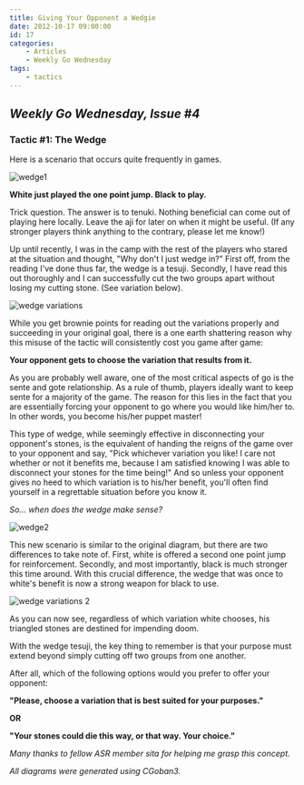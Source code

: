 ```yaml
---
title: Giving Your Opponent a Wedgie
date: 2012-10-17 09:00:00
id: 17
categories:
	- Articles
	- Weekly Go Wednesday
tags:
	- tactics
---
```


## _Weekly Go Wednesday, Issue #4_

### **Tactic #1: The Wedge**

Here is a scenario that occurs quite frequently in games.

![](/images/2012/10/wedge1.png "wedge1")

**White just played the one point jump. Black to play.**

<!--more-->

Trick question. The answer is to tenuki. Nothing beneficial can come out of playing here locally. Leave the aji for later on when it might be useful. (If any stronger players think anything to the contrary, please let me know!)

Up until recently, I was in the camp with the rest of the players who stared at the situation and thought, "Why don't I just wedge in?" First off, from the reading I've done thus far, the wedge is a tesuji. Secondly, I have read this out thoroughly and I can successfully cut the two groups apart without losing my cutting stone. (See variation below).

![](/images/2012/10/wedge-variations.png "wedge variations")

While you get brownie points for reading out the variations properly and succeeding in your original goal, there is a one earth shattering reason why this misuse of the tactic will consistently cost you game after game:

**Your opponent gets to choose the variation that results from it.**

As you are probably well aware, one of the most critical aspects of go is the sente and gote relationship. As a rule of thumb, players ideally want to keep sente for a majority of the game. The reason for this lies in the fact that you are essentially forcing your opponent to go where you would like him/her to. In other words, you become his/her puppet master!

This type of wedge, while seemingly effective in disconnecting your opponent's stones, is the equivalent of handing the reigns of the game over to your opponent and say, "Pick whichever variation you like! I care not whether or not it benefits me, because I am satisfied knowing I was able to disconnect your stones for the time being!" And so unless your opponent gives no heed to which variation is to his/her benefit, you'll often find yourself in a regrettable situation before you know it.

_So... when does the wedge make sense?_

![](/images/2012/10/wedge2.png "wedge2")

This new scenario is similar to the original diagram, but there are two differences to take note of. First, white is offered a second one point jump for reinforcement. Secondly, and most importantly, black is much stronger this time around. With this crucial difference, the wedge that was once to white's benefit is now a strong weapon for black to use.

![](/images/2012/10/wedge-variations-2.png "wedge variations 2")

As you can now see, regardless of which variation white chooses, his triangled stones are destined for impending doom.

With the wedge tesuji, the key thing to remember is that your purpose must extend beyond simply cutting off two groups from one another.

After all, which of the following options would you prefer to offer your opponent:

**"Please, choose a variation that is best suited for your purposes."**

**OR**

**"Your stones could die this way, or that way. Your choice."**

_Many thanks to fellow ASR member sita for helping me grasp this concept._

_All diagrams were generated using CGoban3._